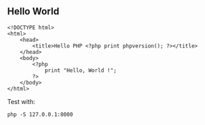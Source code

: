 ## Hello World

```
<!DOCTYPE html>
<html>
    <head>
        <title>Hello PHP <?php print phpversion(); ?></title>
    </head>
    <body>
        <?php
            print "Hello, World !";
        ?>
    </body>
</html>
```

Test with:

```
php -S 127.0.0.1:8000
```
